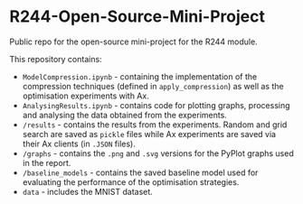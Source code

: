 # R244-Open-Source-Mini-Project
Public repo for the open-source mini-project for the R244 module. 

This repository contains: 
* `ModelCompression.ipynb` - containing the implementation of the compression techniques (defined in `apply_compression`) as well as the optimisation experiments with Ax. 
* `AnalysingResults.ipynb` - contains code for plotting graphs, processing and analysing the data obtained from the experiments. 
* `/results` - contains the results from the experiments. Random and grid search are saved as `pickle` files while Ax experiments are saved via their Ax clients (in `.JSON` files). 
* `/graphs` - contains the `.png` and `.svg` versions for the PyPlot graphs used in the report. 
* `/baseline_models` - contains the saved baseline model used for evaluating the performance of the optimisation strategies. 
* `data` - includes the MNIST dataset. 